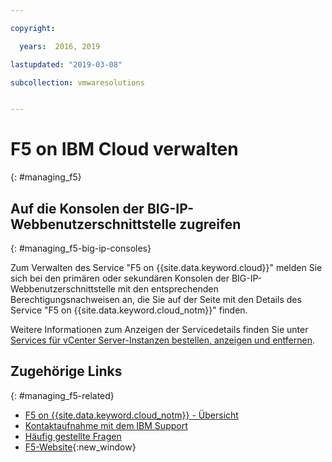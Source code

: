 ```yaml
---

copyright:

  years:  2016, 2019

lastupdated: "2019-03-08"

subcollection: vmwaresolutions


---
```


# F5 on IBM Cloud verwalten
{: #managing_f5}

## Auf die Konsolen der BIG-IP-Webbenutzerschnittstelle zugreifen
{: #managing_f5-big-ip-consoles}

Zum Verwalten des Service "F5 on {{site.data.keyword.cloud}}" melden Sie sich bei den primären oder sekundären Konsolen der BIG-IP-Webbenutzerschnittstelle mit den entsprechenden Berechtigungsnachweisen an, die Sie auf der Seite mit den Details des Service "F5 on {{site.data.keyword.cloud_notm}}" finden.

Weitere Informationen zum Anzeigen der Servicedetails finden Sie unter [Services für vCenter Server-Instanzen bestellen, anzeigen und entfernen](/docs/services/vmwaresolutions/vcenter?topic=vmware-solutions-vc_addingremovingservices). 

## Zugehörige Links
{: #managing_f5-related}

* [F5 on {{site.data.keyword.cloud_notm}} - Übersicht](/docs/services/vmwaresolutions/services?topic=vmware-solutions-f5_considerations)
* [Kontaktaufnahme mit dem IBM Support](/docs/services/vmwaresolutions/vmonic?topic=vmware-solutions-trbl_support)
* [Häufig gestellte Fragen](/docs/services/vmwaresolutions/vmonic?topic=vmware-solutions-faq)
* [F5-Website](https://f5.com/){:new_window}

